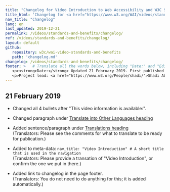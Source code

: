 ```yaml
---
title: "Changelog for Video Introduction to Web Accessibility and W3C Standards"
title_html: 'Changelog for <a href="https://www.w3.org/WAI/videos/standards-and-benefits/">Video Introduction to Web Accessibility and W3C Standards</a>'
nav_title: "Changelog"
lang: en
last_updated: 2019-12-21
permalink: /videos/standards-and-benefits/changelog/
ref: /videos/standards-and-benefits/changelog/
layout: default
github:
   repository: w3c/wai-video-standards-and-benefits
   path: 'changelog.md'
changelog: /videos/standards-and-benefits/changelog/
footer: >   # Translate all the words below, including "Date:" and "Editor:". Do not change these dates.
   <p><strong>Date:</strong> Updated 21 February 2019. First published 4 December 2017. CHANGELOG.</p>
   <p>Project lead: <a href="https://www.w3.org/People/shadi/">Shadi Abou-Zahra</a>. Contributors: <a href="https://www.w3.org/People/Shawn/">Shawn Lawton Henry</a>, <a href="https://www.w3.org/People/Brewer/">Judy Brewer</a>, <a href="https://www.w3.org/People/yatil/">Eric Eggert</a>. Videographer and video editor: Ulrich Grimm, av-design GmbH.</p>
---
```


## 21 February 2019

* Changed all 4 bullets after "This video information is available:".

* Changed paragraph under [Translate into Other Languages heading](https://www.w3.org/WAI/videos/standards-and-benefits/#translate-into-other-languages)

* Added sentence/paragraph under [Translations heading](https://www.w3.org/WAI/videos/standards-and-benefits/#translations) <br>(Translators: Please see the comments for what to translate to be ready for publication.)

* Added to meta-data: `nav_title: "Video Introduction" # A short title that is used in the navigation`<br>(Translators: Please provide a transation of "Video Introduction", or confirm the one we put in there.)

* Added link to changelog in the page footer.<br>(Translators: You do not need to do anything for this; it is added automatically.)


 

